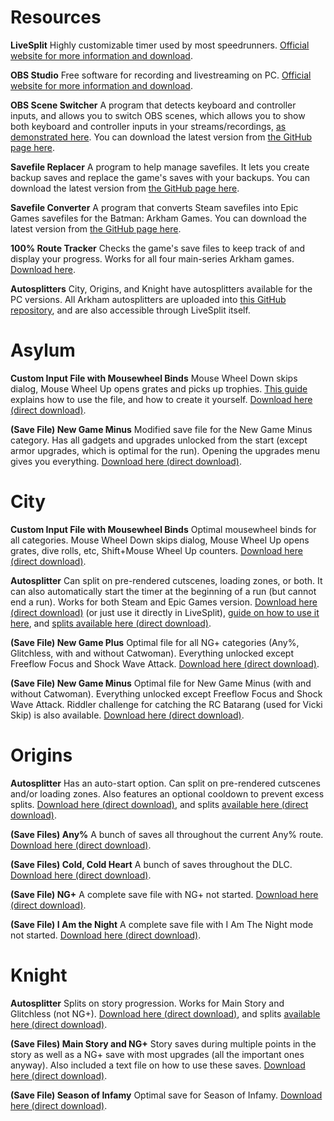 # Resources
__**LiveSplit**__
Highly customizable timer used by most speedrunners. [Official website for more information and download](https://livesplit.org/).

__**OBS Studio**__
Free software for recording and livestreaming on PC. [Official website for more information and download](https://obsproject.com/).

__**OBS Scene Switcher**__
A program that detects keyboard and controller inputs, and allows you to switch OBS scenes, which allows you to show both keyboard and controller inputs in your streams/recordings, [as demonstrated here](https://youtu.be/dqx2137xPhw). You can download the latest version from [the GitHub page here](https://github.com/Green-Bat/OBS-Scene-Switcher/releases).

__**Savefile Replacer**__
A program to help manage savefiles. It lets you create backup saves and replace the game's saves with your backups. You can download the latest version from [the GitHub page here](https://github.com/Green-Bat/Savefile-Replacer/releases).

__**Savefile Converter**__
A program that converts Steam savefiles into Epic Games savefiles for the Batman: Arkham Games. You can download the latest version from [the GitHub page here](https://github.com/Green-Bat/Savefile-Converter/releases).

__**100% Route Tracker**__
Checks the game's save files to keep track of and display your progress. Works for all four main-series Arkham games. [Download here](https://github.com/ShikenNuggets/ArkhamRouteTracker/releases).

__**Autosplitters**__
City, Origins, and Knight have autosplitters available for the PC versions. All Arkham autosplitters are uploaded into [this GitHub repository](https://github.com/ShikenNuggets/Autosplitters), and are also accessible through LiveSplit itself.

# Asylum
__**Custom Input File with Mousewheel Binds**__
Mouse Wheel Down skips dialog, Mouse Wheel Up opens grates and picks up trophies. [This guide](/asylum/guides/ng47r) explains how to use the file, and how to create it yourself. [Download here (direct download)](https://www.speedrun.com/tools/CustomInputFile_12c92.zip).

__**(Save File) New Game Minus**__
Modified save file for the New Game Minus category. Has all gadgets and upgrades unlocked from the start (except armor upgrades, which is optimal for the run). Opening the upgrades menu gives you everything. [Download here (direct download)](https://www.speedrun.com/saves/NewGameMinus_5m1f5.zip).

# City
__**Custom Input File with Mousewheel Binds**__
Optimal mousewheel binds for all categories. Mouse Wheel Down skips dialog, Mouse Wheel Up opens grates, dive rolls, etc, Shift+Mouse Wheel Up counters. [Download here (direct download)](https://www.speedrun.com/tools/Custom_Input_File_no5jc.zip).

__**Autosplitter**__
Can split on pre-rendered cutscenes, loading zones, or both. It can also automatically start the timer at the beginning of a run (but cannot end a run). Works for both Steam and Epic Games version. [Download here (direct download)](https://www.speedrun.com/tools/ArkhamCity_saxr6.zip) (or just use it directly in LiveSplit), [guide on how to use it here](/city/guides/l3fyb), and [splits available here (direct download)](https://www.speedrun.com/splits/CitySplits_kn02g.zip).

__**(Save File) New Game Plus**__
Optimal file for all NG+ categories (Any%, Glitchless, with and without Catwoman). Everything unlocked except Freeflow Focus and Shock Wave Attack. [Download here (direct download)](https://www.speedrun.com/saves/NewGamePlus_hk1n0.sgd).

__**(Save File) New Game Minus**__
Optimal file for New Game Minus (with and without Catwoman). Everything unlocked except Freeflow Focus and Shock Wave Attack. Riddler challenge for catching the RC Batarang (used for Vicki Skip) is also available. [Download here (direct download)](https://www.speedrun.com/saves/NewGameMinus_na2ql.sgd).

# Origins
__**Autosplitter**__
Has an auto-start option. Can split on pre-rendered cutscenes and/or loading zones. Also features an optional cooldown to prevent excess splits.  [Download here (direct download)](https://www.speedrun.com/tools/ArkhamOrigins_ivt4w.zip), and splits [available here (direct download)](https://www.speedrun.com/splits/AO_Splits_486gn.zip).

__**(Save Files) Any%**__
A bunch of saves all throughout the current Any% route. [Download here (direct download)](https://www.speedrun.com/saves/AO_1o4za.rar).

__**(Save Files) Cold, Cold Heart**__
A bunch of saves throughout the DLC. [Download here (direct download)](https://www.speedrun.com/saves/CCH_Saves_hbrac.zip).

__**(Save File) NG+**__
A complete save file with NG+ not started. [Download here (direct download)](https://www.speedrun.com/saves/NG_3imci.sgd).

__**(Save File) I Am the Night**__
A complete save file with I Am The Night mode not started. [Download here (direct download)](https://www.speedrun.com/saves/I_Am_The_Night_pwrjb.sgd).

# Knight
__**Autosplitter**__
Splits on story progression. Works for Main Story and Glitchless (not NG+). [Download here (direct download)](https://www.speedrun.com/tools/ArkhamKnight_ra1js.zip), and splits [available here (direct download)](https://www.speedrun.com/splits/KnightAuto_xfzlb.zip).

__**(Save Files) Main Story and NG+**__
Story saves during multiple points in the story as well as a NG+ save with most upgrades (all the important ones anyway). Also included a text file on how to use these saves. [Download here (direct download)](https://www.speedrun.com/saves/MainStorySaves_m52sf.zip).

__**(Save File) Season of Infamy**__
Optimal save for Season of Infamy. [Download here (direct download)](https://www.speedrun.com/saves/Season_of_Infamy_skir0.zip).
